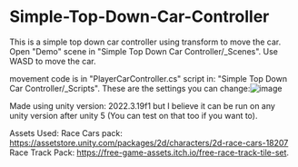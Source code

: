 # Simple-Top-Down-Car-Controller

This is a simple top down car controller using transform to move the car.
Open "Demo" scene in "Simple Top Down Car Controller/_Scenes". Use WASD to move the car.

movement code is in "PlayerCarController.cs" script in: "Simple Top Down Car Controller/_Scripts". These are the settings you can change:![image](https://github.com/user-attachments/assets/420219e5-cdc2-4f67-a006-a423d2498662)

Made using unity version: 2022.3.19f1 but I believe it can be run on any unity version after unity 5 (You can test on that too if you want to).

Assets Used:
Race Cars pack: https://assetstore.unity.com/packages/2d/characters/2d-race-cars-18207
Race Track Pack: https://free-game-assets.itch.io/free-race-track-tile-set.
